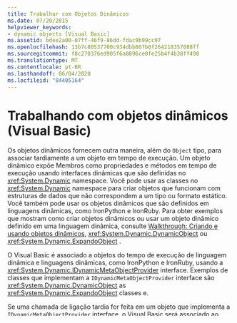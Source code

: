 ```yaml
---
title: Trabalhar com Objetos Dinâmicos
ms.date: 07/20/2015
helpviewer_keywords:
- dynamic objects [Visual Basic]
ms.assetid: bdee2a00-07ff-46f9-86dd-fdac9b99cc97
ms.openlocfilehash: 13b7c80537700c934dbb807b0f264218357088ff
ms.sourcegitcommit: f8c270376ed905f6a8896ce0fe25b4f4b38ff498
ms.translationtype: MT
ms.contentlocale: pt-BR
ms.lasthandoff: 06/04/2020
ms.locfileid: "84405164"
---
```

# <a name="working-with-dynamic-objects-visual-basic"></a>Trabalhando com objetos dinâmicos (Visual Basic)
Os objetos dinâmicos fornecem outra maneira, além do `Object` tipo, para associar tardiamente a um objeto em tempo de execução. Um objeto dinâmico expõe Membros como propriedades e métodos em tempo de execução usando interfaces dinâmicas que são definidas no <xref:System.Dynamic> namespace. Você pode usar as classes no <xref:System.Dynamic> namespace para criar objetos que funcionam com estruturas de dados que não correspondem a um tipo ou formato estático. Você também pode usar os objetos dinâmicos que são definidos em linguagens dinâmicas, como IronPython e IronRuby. Para obter exemplos que mostram como criar objetos dinâmicos ou usar um objeto dinâmico definido em uma linguagem dinâmica, consulte [Walkthrough: Criando e usando objetos dinâmicos](../../../../csharp/programming-guide/types/walkthrough-creating-and-using-dynamic-objects.md), <xref:System.Dynamic.DynamicObject> ou <xref:System.Dynamic.ExpandoObject> .  
  
 O Visual Basic é associado a objetos do tempo de execução de linguagem dinâmica e linguagens dinâmicas, como IronPython e IronRuby, usando a <xref:System.Dynamic.IDynamicMetaObjectProvider> interface. Exemplos de classes que implementam a `IDynamicMetaObjectProvider` interface são <xref:System.Dynamic.DynamicObject> as <xref:System.Dynamic.ExpandoObject> classes e.  
  
 Se uma chamada de ligação tardia for feita em um objeto que implementa a `IDynamicMetaObjectProvider` interface, o Visual Basic será associado ao objeto dinâmico usando essa interface. Se uma chamada de ligação tardia for feita em um objeto que não implementa a `IDynamicMetaObjectProvider` interface, ou se a chamada à `IDynamicMetaObjectProvider` interface falhar, o Visual Basic será associado ao objeto usando os recursos de associação tardia do tempo de execução de Visual Basic.  
  
## <a name="see-also"></a>Confira também

- <xref:System.Dynamic.DynamicObject>
- <xref:System.Dynamic.ExpandoObject>
- [Walkthrough: Criando e usando objetos dinâmicos](../../../../csharp/programming-guide/types/walkthrough-creating-and-using-dynamic-objects.md)
- [Associação antecipada e tardia](index.md)
